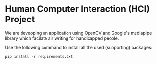 # Human Computer Interaction (HCI) Project

We are deveoping an application using OpenCV and Google's mediapipe library which facilate air writing for handicapped people. 

Use the following command to install all the used (supporting) packages:
```
pip install -r requirements.txt
```

